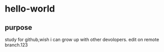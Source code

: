 # hello-world
## purpose
study for github,wish i can grow up with other devolopers.
edit on remote branch.123
